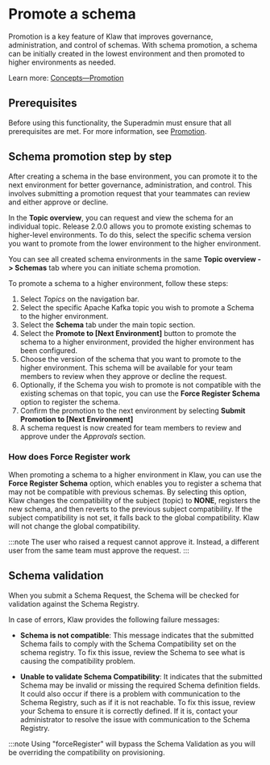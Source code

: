 # Promote a schema

Promotion is a key feature of Klaw that improves governance,
administration, and control of schemas. With schema promotion, a schema
can be initially created in the lowest environment and then promoted to
higher environments as needed.

Learn more: [Concepts—Promotion](../../Concepts/promotion.md)

## Prerequisites

Before using this functionality, the Superadmin must ensure that all
prerequisites are met. For more information, see
[Promotion](../../Concepts/promotion.md).

## Schema promotion step by step

After creating a schema in the base environment, you can promote it to
the next environment for better governance, administration, and control.
This involves submitting a promotion request that your teammates can
review and either approve or decline.

In the **Topic overview**, you can request and view the schema for an individual topic.
Release 2.0.0 allows you to promote existing schemas to higher-level environments.
To do this, select the specific schema version you want to promote from the lower environment to the higher environment.

You can see all created schema environments in the same **Topic overview
-\> Schemas** tab where you can initiate schema promotion.

To promote a schema to a higher environment, follow these steps:

1. Select _Topics_ on the navigation bar.
2. Select the specific Apache Kafka topic you wish to promote a Schema to the
   higher environment.
3. Select the **Schema** tab under the main topic section.
4. Select the **Promote to \[Next Environment\]** button to promote the
   schema to a higher environment, provided the higher environment has
   been configured.
5. Choose the version of the schema that you want to promote to the
   higher environment. This schema will be available for your team
   members to review when they approve or decline the request.
6. Optionally, if the Schema you wish to promote is not compatible with
   the existing schemas on that topic, you can use the **Force Register
   Schema** option to register the schema.
7. Confirm the promotion to the next environment by selecting **Submit
   Promotion to \[Next Environment\]**
8. A schema request is now created for team members to review and
   approve under the _Approvals_ section.

### How does Force Register work

When promoting a schema to a higher environment in Klaw, you can use the
**Force Register Schema** option, which enables you to register a schema
that may not be compatible with previous schemas. By selecting this
option, Klaw changes the compatibility of the subject (topic) to
**NONE**, registers the new schema, and then reverts to the previous
subject compatibility. If the subject compatibility is not set, it falls
back to the global compatibility. Klaw will not change the global
compatibility.

:::note
The user who raised a request cannot approve it. Instead, a different user from the same team must approve the request.
:::

## Schema validation

When you submit a Schema Request, the Schema will be checked for
validation against the Schema Registry.

In case of errors, Klaw provides the following failure messages:

- **Schema is not compatible**: This message indicates that the submitted
  Schema fails to comply with the Schema Compatibility set on the schema
  registry. To fix this issue, review the Schema to see what is causing
  the compatibility problem.

- **Unable to validate Schema Compatibility**: It indicates that the submitted Schema may be invalid
  or missing the required Schema definition fields. It could also occur if
  there is a problem with communication to the Schema Registry, such as if
  it is not reachable. To fix this issue, review your Schema to ensure it
  is correctly defined. If it is, contact your administrator to resolve
  the issue with communication to the Schema Registry.

:::note
Using "forceRegister" <!--vale NO_SPELL--> will bypass the Schema Validation as you will be
overriding the compatibility on provisioning.
